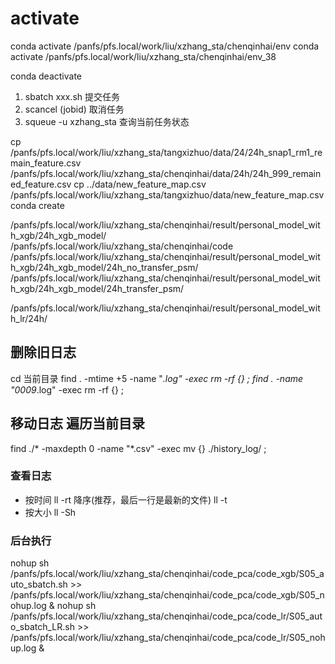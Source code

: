 # activate
conda activate /panfs/pfs.local/work/liu/xzhang_sta/chenqinhai/env
conda activate /panfs/pfs.local/work/liu/xzhang_sta/chenqinhai/env_38

conda deactivate


1. sbatch xxx.sh 提交任务
2. scancel (jobid) 取消任务
3. squeue -u xzhang_sta 查询当前任务状态


cp /panfs/pfs.local/work/liu/xzhang_sta/tangxizhuo/data/24/24h_snap1_rm1_remain_feature.csv /panfs/pfs.local/work/liu/xzhang_sta/chenqinhai/data/24h/24h_999_remained_feature.csv
cp ../data/new_feature_map.csv /panfs/pfs.local/work/liu/xzhang_sta/tangxizhuo/data/new_feature_map.csv
conda create


/panfs/pfs.local/work/liu/xzhang_sta/chenqinhai/result/personal_model_with_xgb/24h_xgb_model/
/panfs/pfs.local/work/liu/xzhang_sta/chenqinhai/code
/panfs/pfs.local/work/liu/xzhang_sta/chenqinhai/result/personal_model_with_xgb/24h_xgb_model/24h_no_transfer_psm/
/panfs/pfs.local/work/liu/xzhang_sta/chenqinhai/result/personal_model_with_xgb/24h_xgb_model/24h_transfer_psm/

/panfs/pfs.local/work/liu/xzhang_sta/chenqinhai/result/personal_model_with_lr/24h/

## 删除旧日志
cd 当前目录
find . -mtime +5 -name "*.log" -exec rm -rf {} \;
find . -name "0009*.log" -exec rm -rf {} \;
## 移动日志 遍历当前目录
find ./* -maxdepth 0 -name "*.csv" -exec mv {} ./history_log/ \;

### 查看日志
- 按时间
ll -rt   降序(推荐，最后一行是最新的文件)
ll -t
- 按大小
ll -Sh


### 后台执行
nohup sh /panfs/pfs.local/work/liu/xzhang_sta/chenqinhai/code_pca/code_xgb/S05_auto_sbatch.sh >> /panfs/pfs.local/work/liu/xzhang_sta/chenqinhai/code_pca/code_xgb/S05_nohup.log &
nohup sh /panfs/pfs.local/work/liu/xzhang_sta/chenqinhai/code_pca/code_lr/S05_auto_sbatch_LR.sh >> /panfs/pfs.local/work/liu/xzhang_sta/chenqinhai/code_pca/code_lr/S05_nohup.log &
